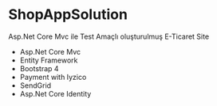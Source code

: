 # ShopAppSolution
Asp.Net Core Mvc ile Test Amaçlı oluşturulmuş E-Ticaret Site

- Asp.Net Core Mvc
- Entity Framework
- Bootstrap 4
- Payment with Iyzico 
- SendGrid
- Asp.Net Core Identity

